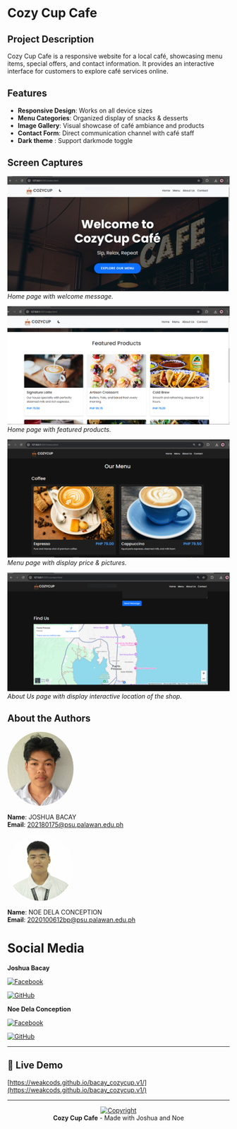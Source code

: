 # Cozy Cup Cafe

## Project Description
Cozy Cup Cafe is a responsive website for a local café, showcasing menu items, special offers, and contact information. It provides an interactive interface for customers to explore café services online.

## Features
- **Responsive Design**: Works on all device sizes
- **Menu Categories**: Organized display of snacks & desserts
- **Image Gallery**: Visual showcase of café ambiance and products
- **Contact Form**: Direct communication channel with café staff
- **Dark theme** : Support darkmode toggle


## Screen Captures
![Home Page](https://github.com/Weakcods/bacay_cozycup.v1/blob/c214f14711c78430f7f2ca923ce0f749ce1343a7/img/home_welcome.PNG)
*Home page with welcome message.*


![Home Page](https://github.com/Weakcods/bacay_cozycup.v1/blob/d6a08ca84968a765e6ecdd855350de2c291dfaf3/img/home_feat.PNG)
*Home page with featured products.*


![Menu Page](https://github.com/Weakcods/bacay_cozycup.v1/blob/d6a08ca84968a765e6ecdd855350de2c291dfaf3/img/c3.PNG)
*Menu page with display price & pictures.*


![About Us Page](https://github.com/Weakcods/bacay_cozycup.v1/blob/d6a08ca84968a765e6ecdd855350de2c291dfaf3/img/c4.PNG)
*About Us page with display interactive location of the shop.*


## About the Authors
<img src="https://github.com/Weakcods/bacay_cozycup.v1/blob/f1f06663b1bdebd78f3f1ccc946904765e6bad13/img/joshuab.jpg" width="150" style="border-radius:50%">

**Name**: JOSHUA BACAY  
**Email**: 202180175@psu.palawan.edu.ph

<img src="https://github.com/Weakcods/bacay_cozycup.v1/blob/608a7f1766ce3b9a25fcba6e4f38538caed989c1/img/noe.jpeg" width="150" style="border-radius:50%">

**Name**: NOE DELA CONCEPTION  
**Email**: 2020100612bp@psu.palawan.edu.ph

# Social Media
**Joshua Bacay**

[![Facebook](https://raw.githubusercontent.com/gauravghongde/social-icons/master/SVG/White/Facebook_white.svg)](https://facebook.com/joshuabacay20)

[![GitHub](https://raw.githubusercontent.com/gauravghongde/social-icons/master/SVG/White/Github_white.svg)](https://github.com/Weakcods)


**Noe Dela Conception**

[![Facebook](https://raw.githubusercontent.com/gauravghongde/social-icons/master/SVG/White/Facebook_white.svg)](https://facebook.com/noe.delaconception.1)

[![GitHub](https://raw.githubusercontent.com/gauravghongde/social-icons/master/SVG/White/Github_white.svg)](https://github.com/Imnoah0)

---


## 🚀 Live Demo
[https://weakcods.github.io/bacay_cozycup.v1/](https://weakcods.github.io/bacay_cozycup.v1/)




---
<center>
  
[![Copyright](https://img.shields.io/badge/Copyright-%C2%A9%202025-blue)](https://github.com/Weakcods/bacay_cozycup.v1)  
**Cozy Cup Cafe** - Made with Joshua and Noe

</center>
